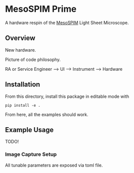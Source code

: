 # MesoSPIM Prime

A hardware respin of the [MesoSPIM](https://github.com/mesoSPIM/mesoSPIM-control) Light Sheet Microscope.

## Overview

New hardware.

Picture of code philosophy.

RA or Service Engineer --> UI --> Instrument --> Hardware

## Installation
From this directory, install this package in editable mode with
````
pip install -e .
````

From here, all the examples should work.

## Example Usage

TODO!

### Image Capture Setup

All tunable parameters are exposed via toml file.
